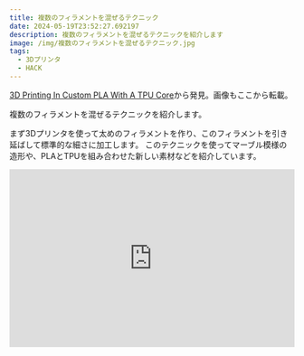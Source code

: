 ```yaml
---
title: 複数のフィラメントを混ぜるテクニック
date: 2024-05-19T23:52:27.692197
description: 複数のフィラメントを混ぜるテクニックを紹介します
image: /img/複数のフィラメントを混ぜるテクニック.jpg
tags:
  - 3Dプリンタ
  - HACK
---
```

[3D Printing In Custom PLA With A TPU Core](https://hackaday.com/2024/05/04/3d-printing-in-custom-pla-with-a-tpu-core/)から発見。画像もここから転載。

複数のフィラメントを混ぜるテクニックを紹介します。

まず3Dプリンタを使って太めのフィラメントを作り、このフィラメントを引き延ばして標準的な細さに加工します。
このテクニックを使ってマーブル模様の造形や、PLAとTPUを組み合わせた新しい素材などを紹介しています。

<iframe width="100%" height="315" src="https://www.youtube.com/embed/CQ-N1fr4N0w" title="YouTube video player" frameborder="0" allow="accelerometer; autoplay; clipboard-write; encrypted-media; gyroscope; picture-in-picture" allowfullscreen></iframe>



